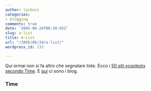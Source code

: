 ```yaml
---
author: leibniz
categories:
- blogging
comments: true
date: '2005-06-24T08:38:05Z'
slug: a-list
title: A-List
url: "/2005/06/24/a-list/"
wordpress_id: 233

---
```

Qui ormai non si fa altro che segnalare liste. Ecco i [50 siti «coolest» secondo Time](https://www.time.com/time/2005/websites/?promoid=rss_top). E [qui](https://www.time.com/time/business/article/0,8599,1072872,00.html#postsecret) ci sono i blog.  



### Time
